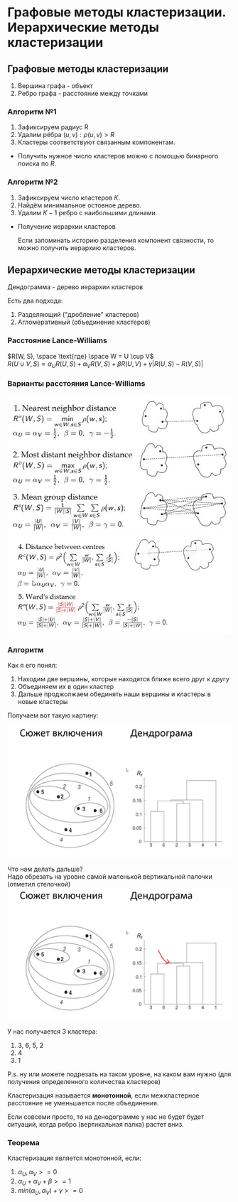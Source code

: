 # Графовые методы кластеризации. Иерархические методы кластеризации


## Графовые методы кластеризации

1) Вершина графа - объект
2) Ребро графа - расстояние между точками

### Алгоритм №1

1) Зафиксируем радиус $\text{R}$
2) Удалим рёбра $(u, v) : \rho(u, v) > R$
3) Кластеры соответствуют связанным компонентам.

  - Получить нужное число кластеров можно с помощью бинарного поиска по $R.$


### Алгоритм №2 

1) Зафиксируем число кластеров $К$.
2) Найдём минимальное остовное дерево.
3) Удалим $К - 1$ ребро с наибольшими длинами.

  - Получение иерархии кластеров 

    Если запоминать историю разделения компонент связности, то можно
    получить иерархию кластеров.



## Иерархические методы кластеризации

Дендограмма - дерево иерархии кластеров

Есть два подхода:

1) Разделяющий ("дробление" кластеров)
2) Агломеративный (объединение кластеров)

### Расстояние Lance-Williams

$R(W, S), \space \text{где} \space W = U \cup V$ \
$R(U \cup V, S) = \alpha_{U} R(U, S) + \alpha_{V} R(V, S) + \beta R(U, V) + \gamma |R(U, S) - R(V, S)|$

### Варианты расстояния Lance-Williams
![](assets/Will.png)
![](assets/Will2.png)

### Алгоритм

Как я его понял:

1) Находим две вершины, которые находятся ближе всего друг к другу
2) Объединяем их в один кластер
3) Дальше проджолжаем обединять наши вершины и кластеры в новые кластеры

Получаем вот такую картину:

![](assets/TableWill.png)

Что нам делать дальше? \
Надо обрезать на уровне самой маленькой вертикальной палочки (отметил стелочкой) \
![](assets/TableWill2.png)

У нас получается 3 кластера:
1) 3, 6, 5, 2 
2) 4
3) 1

P.s. ну или можете подрезать на таком уровне, на каком вам нужно (для получения определенного количества кластеров)

Кластеризация называется **монотонной**, если межкластерное
расстояние не уменьшается после объединения.

Если совсеми просто, то на денодограмме у нас не будет будет ситуаций, когда ребро (вертикальная палка) растет вниз.

### Теорема

Кластеризация является монотонной, если:

1) $\alpha_{U}, \alpha_{V} >= 0$
2) $\alpha_{U} + \alpha_{V} + \beta >= 1$
3) $min(\alpha_{U}, \alpha_{V})+ \gamma >= 0$
